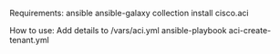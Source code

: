 
Requirements:
ansible
ansible-galaxy collection install cisco.aci


How to use:
Add details to /vars/aci.yml
ansible-playbook aci-create-tenant.yml
